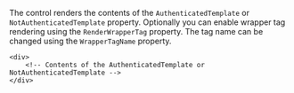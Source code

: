 The control renders the contents of the `AuthenticatedTemplate` or `NotAuthenticatedTemplate` property. Optionally you can enable wrapper tag rendering using
the `RenderWrapperTag` property. The tag name can be changed using the `WrapperTagName` property.

```DOTHTML
<div>
    <!-- Contents of the AuthenticatedTemplate or NotAuthenticatedTemplate -->
</div>
```